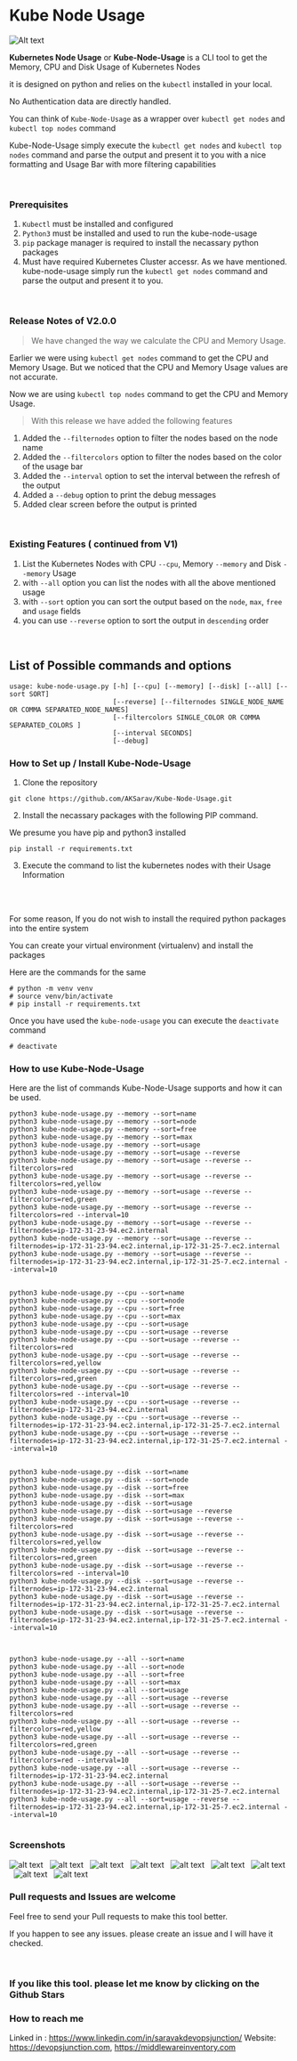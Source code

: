
# Kube Node Usage

![Alt text](KubeNodeUsage.png)


**Kubernetes Node Usage** or **Kube-Node-Usage** is a CLI tool to get the Memory, CPU and Disk Usage of Kubernetes Nodes

it is designed on python and relies on the `kubectl` installed in your local.

No Authentication data are directly handled.

You can think of `Kube-Node-Usage`  as a wrapper over `kubectl get nodes` and `kubectl top nodes` command

Kube-Node-Usage simply execute the `kubectl get nodes` and `kubectl top nodes` command and parse the output and present it to you with a nice formatting and Usage Bar with more filtering capabilities

&nbsp;

### Prerequisites

1) `Kubectl` must be installed and configured 
2) `Python3` must be installed and used to run the kube-node-usage
3) `pip` package manager is required to install the necassary python packages
4) Must have required Kubernetes Cluster accessr. As we have mentioned. kube-node-usage simply run the `kubectl get nodes` command and parse the output and present it to you.
   
&nbsp;
### Release Notes of V2.0.0

> We have changed the way we calculate the CPU and Memory Usage.

Earlier we were using `kubectl get nodes` command to get the CPU and Memory Usage. But we noticed that the CPU and Memory Usage values are not accurate.

Now we are using `kubectl top nodes` command to get the CPU and Memory Usage.

> With this release we have added the following features


1. Added the `--filternodes` option to filter the nodes based on the node name
2. Added the `--filtercolors` option to filter the nodes based on the color of the usage bar
3. Added the `--interval` option to set the interval between the refresh of the output
4. Added a `--debug` option to print the debug messages
5. Added clear screen before the output is printed

&nbsp;
### Existing Features ( continued from V1)

1. List the Kubernetes Nodes with CPU `--cpu`, Memory `--memory`  and Disk `--memory` Usage
2. with `--all` option you can list the nodes with all the above mentioned usage
3. with `--sort` option you can sort the output based on the `node`, `max`, `free` and `usage` fields
4. you can use `--reverse` option to sort the output in `descending` order

&nbsp;
## List of Possible commands and options

```
usage: kube-node-usage.py [-h] [--cpu] [--memory] [--disk] [--all] [--sort SORT]
                          [--reverse] [--filternodes SINGLE_NODE_NAME OR COMMA SEPARATED_NODE_NAMES]
                          [--filtercolors SINGLE_COLOR OR COMMA SEPARATED_COLORS ] 
                          [--interval SECONDS]
                          [--debug]
```
### How to Set up / Install Kube-Node-Usage

1. Clone the repository

```
git clone https://github.com/AKSarav/Kube-Node-Usage.git
```

2. Install the necassary packages with the following PIP command.

We presume you have pip and python3 installed


```
pip install -r requirements.txt
```

3. Execute the command to list the kubernetes nodes with their Usage Information

<br/>
<br/>

For some reason, If you do not wish to install the required python packages into the entire system

You can create your virtual environment (virtualenv) and install the packages

Here are the commands for the same

```
# python -m venv venv
# source venv/bin/activate
# pip install -r requirements.txt
```
Once you have used the `kube-node-usage` you can execute the `deactivate` command

```
# deactivate
```

### How to use Kube-Node-Usage

Here are the list of commands Kube-Node-Usage supports and how it can be used.


```
python3 kube-node-usage.py --memory --sort=name
python3 kube-node-usage.py --memory --sort=node
python3 kube-node-usage.py --memory --sort=free
python3 kube-node-usage.py --memory --sort=max
python3 kube-node-usage.py --memory --sort=usage
python3 kube-node-usage.py --memory --sort=usage --reverse
python3 kube-node-usage.py --memory --sort=usage --reverse --filtercolors=red
python3 kube-node-usage.py --memory --sort=usage --reverse --filtercolors=red,yellow
python3 kube-node-usage.py --memory --sort=usage --reverse --filtercolors=red,green
python3 kube-node-usage.py --memory --sort=usage --reverse --filtercolors=red --interval=10
python3 kube-node-usage.py --memory --sort=usage --reverse --filternodes=ip-172-31-23-94.ec2.internal
python3 kube-node-usage.py --memory --sort=usage --reverse --filternodes=ip-172-31-23-94.ec2.internal,ip-172-31-25-7.ec2.internal
python3 kube-node-usage.py --memory --sort=usage --reverse --filternodes=ip-172-31-23-94.ec2.internal,ip-172-31-25-7.ec2.internal --interval=10


python3 kube-node-usage.py --cpu --sort=name
python3 kube-node-usage.py --cpu --sort=node
python3 kube-node-usage.py --cpu --sort=free
python3 kube-node-usage.py --cpu --sort=max
python3 kube-node-usage.py --cpu --sort=usage
python3 kube-node-usage.py --cpu --sort=usage --reverse
python3 kube-node-usage.py --cpu --sort=usage --reverse --filtercolors=red
python3 kube-node-usage.py --cpu --sort=usage --reverse --filtercolors=red,yellow
python3 kube-node-usage.py --cpu --sort=usage --reverse --filtercolors=red,green
python3 kube-node-usage.py --cpu --sort=usage --reverse --filtercolors=red --interval=10
python3 kube-node-usage.py --cpu --sort=usage --reverse --filternodes=ip-172-31-23-94.ec2.internal
python3 kube-node-usage.py --cpu --sort=usage --reverse --filternodes=ip-172-31-23-94.ec2.internal,ip-172-31-25-7.ec2.internal
python3 kube-node-usage.py --cpu --sort=usage --reverse --filternodes=ip-172-31-23-94.ec2.internal,ip-172-31-25-7.ec2.internal --interval=10


python3 kube-node-usage.py --disk --sort=name
python3 kube-node-usage.py --disk --sort=node
python3 kube-node-usage.py --disk --sort=free
python3 kube-node-usage.py --disk --sort=max
python3 kube-node-usage.py --disk --sort=usage
python3 kube-node-usage.py --disk --sort=usage --reverse
python3 kube-node-usage.py --disk --sort=usage --reverse --filtercolors=red
python3 kube-node-usage.py --disk --sort=usage --reverse --filtercolors=red,yellow
python3 kube-node-usage.py --disk --sort=usage --reverse --filtercolors=red,green
python3 kube-node-usage.py --disk --sort=usage --reverse --filtercolors=red --interval=10
python3 kube-node-usage.py --disk --sort=usage --reverse --filternodes=ip-172-31-23-94.ec2.internal
python3 kube-node-usage.py --disk --sort=usage --reverse --filternodes=ip-172-31-23-94.ec2.internal,ip-172-31-25-7.ec2.internal
python3 kube-node-usage.py --disk --sort=usage --reverse --filternodes=ip-172-31-23-94.ec2.internal,ip-172-31-25-7.ec2.internal --interval=10



python3 kube-node-usage.py --all --sort=name
python3 kube-node-usage.py --all --sort=node
python3 kube-node-usage.py --all --sort=free
python3 kube-node-usage.py --all --sort=max
python3 kube-node-usage.py --all --sort=usage
python3 kube-node-usage.py --all --sort=usage --reverse
python3 kube-node-usage.py --all --sort=usage --reverse --filtercolors=red
python3 kube-node-usage.py --all --sort=usage --reverse --filtercolors=red,yellow
python3 kube-node-usage.py --all --sort=usage --reverse --filtercolors=red,green
python3 kube-node-usage.py --all --sort=usage --reverse --filtercolors=red --interval=10
python3 kube-node-usage.py --all --sort=usage --reverse --filternodes=ip-172-31-23-94.ec2.internal
python3 kube-node-usage.py --all --sort=usage --reverse --filternodes=ip-172-31-23-94.ec2.internal,ip-172-31-25-7.ec2.internal
python3 kube-node-usage.py --all --sort=usage --reverse --filternodes=ip-172-31-23-94.ec2.internal,ip-172-31-25-7.ec2.internal --interval=10


```

### Screenshots 

![alt text](KubeNodeUsage-cpu-sort-asc.png)
&nbsp;
![alt text](KubeNodeUsage-cpu-sort-desc.png)
&nbsp;
![alt text](KubeNodeUsage-disk-sort-asc.png)
&nbsp;
![alt text](KubeNodeUsage-disk-sort-desc.png)
&nbsp;
![alt text](KubeNodeUsage-memory-sort-desc.png)
&nbsp;
![alt text](KubeNodeUsage-memory-sort-asc.png)
&nbsp;
![alt text](KubeNodeUsage-withInterval.png)
&nbsp;
![alt text](KubeNodeUsage-FilterByColor.png)
&nbsp;
![alt text](KubeNodeUsage-FilterByNode.png)
&nbsp;







### Pull requests and Issues are welcome

Feel free to send your Pull requests to make this tool better.

If you happen to see any issues. please create an issue and I will have it checked.


</br>

### If you like this tool. please let me know by clicking on the Github Stars 


### How to reach me

Linked in : https://www.linkedin.com/in/saravakdevopsjunction/
Website: https://devopsjunction.com, https://middlewareinventory.com





